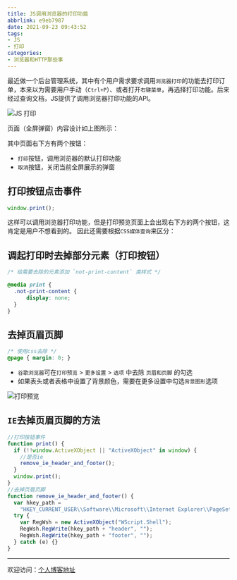 ```yaml
---
title: JS调用浏览器的打印功能
abbrlink: e9eb7987
date: 2021-09-23 09:43:52
tags:
- JS
- 打印 
categories:
- 浏览器和HTTP那些事
---
```


最近做一个后台管理系统，其中有个用户需求要求调用`浏览器打印`的功能去打印订单，本来以为需要用户手动（`Ctrl+P`）、或者打开`右键菜单`，再选择打印功能。后来经过查询文档，JS提供了调用浏览器打印功能的API。

![JS 打印](https://tiven.cn/static/img/img-js-print-zZAKwhw2hYdbZ6bMy1WkN.jpg)

<!-- more -->

页面（全屏弹窗）内容设计如上图所示：

其中页面右下方有两个按钮：
* `打印`按钮，调用浏览器的默认打印功能
* `取消`按钮，关闭当前全屏展示的弹窗

## 打印按钮点击事件

```js
window.print();
```

这样可以调用浏览器打印功能，但是打印预览页面上会出现右下方的两个按钮，这肯定是用户不想看到的。
因此还需要根据`CSS媒体查询`来区分：

## 调起打印时去掉部分元素（打印按钮）

```css
/* 给需要去除的元素添加 `not-print-content` 类样式 */

@media print {
  .not-print-content {
      display: none;
  }
}
```

## 去掉页眉页脚

```css
/* 使用css去除 */
@page { margin: 0; }
```

* `谷歌浏览器`可在`打印预览` > `更多设置` > `选项` 中去除 `页眉和页脚` 的勾选
* 如果表头或者表格中设置了背景颜色，需要在更多设置中勾选`背景图形`选项

![打印预览](https://tiven.cn/static/img/img-print-01-X6aUE_SEGiOHXHQO6F0KQ.jpg)

## `IE`去掉页眉页脚的方法

```js
//打印按钮事件
function print() {
  if (!!window.ActiveXObject || "ActiveXObject" in window) {
    //是否ie
    remove_ie_header_and_footer();
  }
  window.print();
}
//去掉页眉页脚
function remove_ie_header_and_footer() {
  var hkey_path =
    "HKEY_CURRENT_USER\\Software\\Microsoft\\Internet Explorer\\PageSetup\\";
  try {
    var RegWsh = new ActiveXObject("WScript.Shell");
    RegWsh.RegWrite(hkey_path + "header", "");
    RegWsh.RegWrite(hkey_path + "footer", "");
  } catch (e) {}
}
```

---

欢迎访问：[个人博客地址](https://tiven.cn/p/e9eb7987/ "天問博客")
